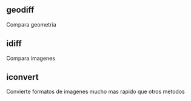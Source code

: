## geodiff
Compara geometria

## idiff
Compara imagenes

## iconvert
Convierte formatos de imagenes mucho mas rapido que otros metodos
